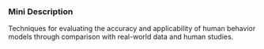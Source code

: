 ### Mini Description

Techniques for evaluating the accuracy and applicability of human behavior models through comparison with real-world data and human studies.
